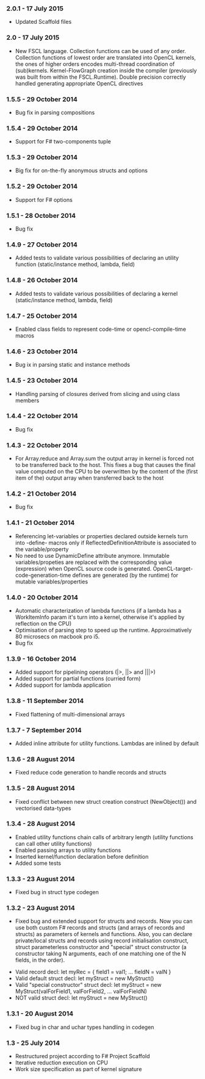 ### 2.0.1 - 17 July 2015
* Updated Scaffold files

### 2.0 - 17 July 2015
* New FSCL language. Collection functions can be used of any order. Collection functions of lowest order are translated into OpenCL kernels, the ones of higher orders encodes multi-thread coordination of (sub)kernels. Kernel-FlowGraph creation inside the compiler (previously was built from within the FSCL.Runtime). Double precision correctly handled generating appropriate OpenCL directives

### 1.5.5 - 29 October 2014
* Bug fix in parsing compositions

### 1.5.4 - 29 October 2014
* Support for F# two-components tuple

### 1.5.3 - 29 October 2014
* Big fix for on-the-fly anonymous structs and options

### 1.5.2 - 29 October 2014
* Support for F# options

### 1.5.1 - 28 October 2014
* Bug fix

### 1.4.9 - 27 October 2014
* Added tests to validate various possibilities of declaring an utility function (static/instance method, lambda, field)

### 1.4.8 - 26 October 2014
* Added tests to validate various possibilities of declaring a kernel (static/instance method, lambda, field)

### 1.4.7 - 25 October 2014
* Enabled class fields to represent code-time or opencl-compile-time macros

### 1.4.6 - 23 October 2014
* Bug ix in parsing static and instance methods

### 1.4.5 - 23 October 2014
* Handling parsing of closures derived from slicing and using class members

### 1.4.4 - 22 October 2014
* Bug fix

### 1.4.3 - 22 October 2014
* For Array.reduce and Array.sum the output array in kernel is forced not to be transferred back to the host. This fixes a bug that causes the final value computed on the CPU
to be overwritten by the content of the (first item of the) output array when transferred back to the host

### 1.4.2 - 21 October 2014
* Bug fix

### 1.4.1 - 21 October 2014
* Referencing let-variables or properties declared outside kernels turn into -define- macros only if ReflectedDefinitionAttribute is associated to the variable/property 
* No need to use DynamicDefine attribute anymore. Immutable variables/propeties are replaced with the corresponding value (expression) when OpenCL source code is generated. OpenCL-target-code-generation-time defines are generated (by the runtime) for mutable variables/properties

### 1.4.0 - 20 October 2014
* Automatic characterization of lambda functions (if a lambda has a WorkItemInfo param it's turn into a kernel, otherwise it's applied by reflection on the CPU)
* Optimisation of parsing step to speed up the runtime. Approximatively 80 microsecs on macbook pro i5.
* Bug fix

### 1.3.9 - 16 October 2014
* Added support for pipelining operators (|>, ||> and |||>)
* Added support for partial functions (curried form)
* Added support for lambda application

### 1.3.8 - 11 September 2014
* Fixed flattening of multi-dimensional arrays

### 1.3.7 - 7 September 2014
* Added inline attribute for utility functions. Lambdas are inlined by default

### 1.3.6 - 28 August 2014
* Fixed reduce code generation to handle records and structs

### 1.3.5 - 28 August 2014
* Fixed conflict between new struct creation construct (NewObject()) and vectorised data-types

### 1.3.4 - 28 August 2014
* Enabled utility functions chain calls of arbitrary length (utility functions can call other utility functions)
* Enabled passing arrays to utility functions
* Inserted kernel/function declaration before definition
* Added some tests

### 1.3.3 - 23 August 2014
* Fixed bug in struct type codegen

### 1.3.2 - 23 August 2014
* Fixed bug and extended support for structs and records. Now you can use both custom F# records and structs (and arrays of records and structs) as parameters of kernels and functions. Also, you can declare private/local structs and records using record initialisation construct, struct parameterless constructor and "special" struct constructor (a constructor taking N arguments, each of one matching one of the N fields, in the order).
- Valid record decl: let myRec = { field1 = val1; ... fieldN = valN }
- Valid default struct decl: let myStruct = new MyStruct()
- Valid "special constructor" struct decl: let myStruct = new MyStruct(valForField1, valForField2, ... valForFieldN)
- NOT valid struct decl: let myStruct = new MyStruct(<Args where the i-TH is not a value assigned to the i-TH field>)

### 1.3.1 - 20 August 2014
* Fixed bug in char and uchar types handling in codegen

### 1.3 - 25 July 2014
* Restructured project according to F# Project Scaffold
* Iterative reduction execution on CPU
* Work size specification as part of kernel signature

